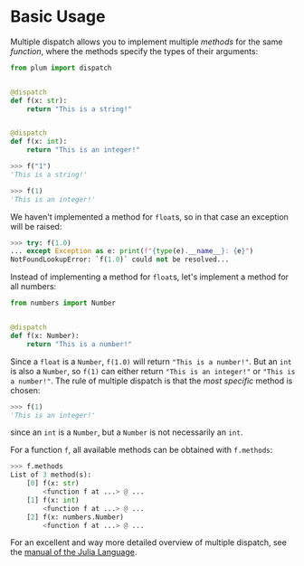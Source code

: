 # Basic Usage

Multiple dispatch allows you to implement multiple *methods* for the same
*function*, where the methods specify the types of their arguments:

```python
from plum import dispatch


@dispatch
def f(x: str):
    return "This is a string!"


@dispatch
def f(x: int):
    return "This is an integer!"
```

```python
>>> f("1")
'This is a string!'

>>> f(1)
'This is an integer!'
```

We haven't implemented a method for `float`s, so in that case an exception
will be raised:

```python
>>> try: f(1.0)
... except Exception as e: print(f"{type(e).__name__}: {e}")
NotFoundLookupError: `f(1.0)` could not be resolved...
```

Instead of implementing a method for `float`s, let's implement a method for
all numbers:

```python
from numbers import Number


@dispatch
def f(x: Number):
    return "This is a number!"
```

Since a `float` is a `Number`, `f(1.0)` will return `"This is a number!"`.
But an `int` is also a `Number`, so `f(1)` can either return
`"This is an integer!"` or `"This is a number!"`.
The rule of multiple dispatch is that the *most specific* method is chosen:


```python
>>> f(1)
'This is an integer!'
```

since an `int` is a `Number`, but a `Number` is not necessarily an `int`.

For a function `f`, all available methods can be obtained with `f.methods`:

```python
>>> f.methods
List of 3 method(s):
    [0] f(x: str)
        <function f at ...> @ ...
    [1] f(x: int)
        <function f at ...> @ ...
    [2] f(x: numbers.Number)
        <function f at ...> @ ...
```

For an excellent and way more detailed overview of multiple dispatch, see the
[manual of the Julia Language](https://docs.julialang.org/en/).
